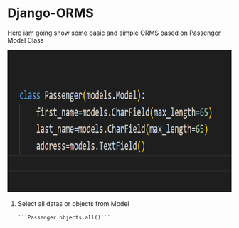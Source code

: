 # Django-ORMS

Here iam going show some basic and simple ORMS based on Passenger Model Class

<img src="images/Capture.PNG" width="760" height="320">

1. Select all datas or objects from Model

       ```Passenger.objects.all()```
